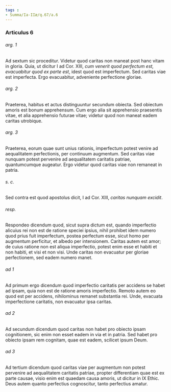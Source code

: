 ```yaml
---
tags : 
- Summa/Ia-IIæ/q.67/a.6
---
```


### Articulus 6

###### arg. 1
Ad sextum sic proceditur. Videtur quod caritas non maneat post hanc vitam in gloria. Quia, ut dicitur I ad Cor. XIII, *cum venerit quod perfectum est, evacuabitur quod ex parte est*, idest quod est imperfectum. Sed caritas viae est imperfecta. Ergo evacuabitur, adveniente perfectione gloriae.

###### arg. 2
Praeterea, habitus et actus distinguuntur secundum obiecta. Sed obiectum amoris est bonum apprehensum. Cum ergo alia sit apprehensio praesentis vitae, et alia apprehensio futurae vitae; videtur quod non maneat eadem caritas utrobique.

###### arg. 3
Praeterea, eorum quae sunt unius rationis, imperfectum potest venire ad aequalitatem perfectionis, per continuum augmentum. Sed caritas viae nunquam potest pervenire ad aequalitatem caritatis patriae, quantumcumque augeatur. Ergo videtur quod caritas viae non remaneat in patria.

###### s. c.
Sed contra est quod apostolus dicit, I ad Cor. XIII, *caritas nunquam excidit*.

###### resp.
Respondeo dicendum quod, sicut supra dictum est, quando imperfectio alicuius rei non est de ratione speciei ipsius, nihil prohibet idem numero quod prius fuit imperfectum, postea perfectum esse, sicut homo per augmentum perficitur, et albedo per intensionem. Caritas autem est amor; de cuius ratione non est aliqua imperfectio, potest enim esse et habiti et non habiti, et visi et non visi. Unde caritas non evacuatur per gloriae perfectionem, sed eadem numero manet.

###### ad 1
Ad primum ergo dicendum quod imperfectio caritatis per accidens se habet ad ipsam, quia non est de ratione amoris imperfectio. Remoto autem eo quod est per accidens, nihilominus remanet substantia rei. Unde, evacuata imperfectione caritatis, non evacuatur ipsa caritas.

###### ad 2
Ad secundum dicendum quod caritas non habet pro obiecto ipsam cognitionem, sic enim non esset eadem in via et in patria. Sed habet pro obiecto ipsam rem cognitam, quae est eadem, scilicet ipsum Deum.

###### ad 3
Ad tertium dicendum quod caritas viae per augmentum non potest pervenire ad aequalitatem caritatis patriae, propter differentiam quae est ex parte causae, visio enim est quaedam causa amoris, ut dicitur in IX Ethic. Deus autem quanto perfectius cognoscitur, tanto perfectius amatur.

